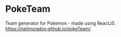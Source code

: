 # PokeTeam

Team generator for Pokemon - made using ReactJS.
https://nalimuradov.github.io/pokeTeam/
